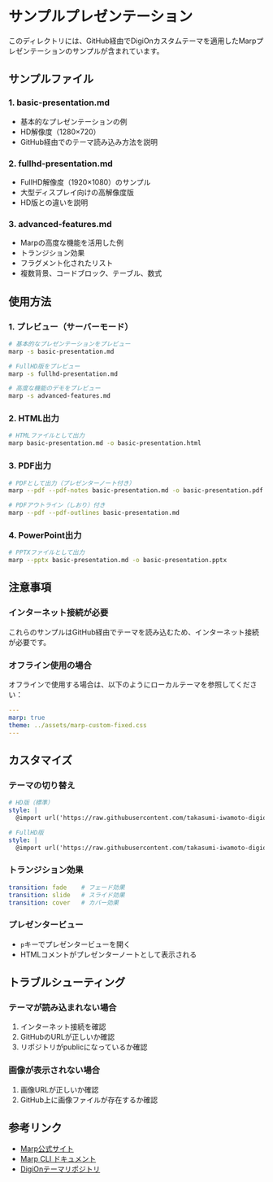 # サンプルプレゼンテーション

このディレクトリには、GitHub経由でDigiOnカスタムテーマを適用したMarpプレゼンテーションのサンプルが含まれています。

## サンプルファイル

### 1. basic-presentation.md
- 基本的なプレゼンテーションの例
- HD解像度（1280×720）
- GitHub経由でのテーマ読み込み方法を説明

### 2. fullhd-presentation.md
- FullHD解像度（1920×1080）のサンプル
- 大型ディスプレイ向けの高解像度版
- HD版との違いを説明

### 3. advanced-features.md
- Marpの高度な機能を活用した例
- トランジション効果
- フラグメント化されたリスト
- 複数背景、コードブロック、テーブル、数式

## 使用方法

### 1. プレビュー（サーバーモード）

```bash
# 基本的なプレゼンテーションをプレビュー
marp -s basic-presentation.md

# FullHD版をプレビュー
marp -s fullhd-presentation.md

# 高度な機能のデモをプレビュー
marp -s advanced-features.md
```

### 2. HTML出力

```bash
# HTMLファイルとして出力
marp basic-presentation.md -o basic-presentation.html
```

### 3. PDF出力

```bash
# PDFとして出力（プレゼンターノート付き）
marp --pdf --pdf-notes basic-presentation.md -o basic-presentation.pdf

# PDFアウトライン（しおり）付き
marp --pdf --pdf-outlines basic-presentation.md
```

### 4. PowerPoint出力

```bash
# PPTXファイルとして出力
marp --pptx basic-presentation.md -o basic-presentation.pptx
```

## 注意事項

### インターネット接続が必要
これらのサンプルはGitHub経由でテーマを読み込むため、インターネット接続が必要です。

### オフライン使用の場合
オフラインで使用する場合は、以下のようにローカルテーマを参照してください：

```yaml
---
marp: true
theme: ../assets/marp-custom-fixed.css
---
```

## カスタマイズ

### テーマの切り替え

```yaml
# HD版（標準）
style: |
  @import url('https://raw.githubusercontent.com/takasumi-iwamoto-digion/marp-digion-template/main/assets/marp-custom-fixed.css');

# FullHD版
style: |
  @import url('https://raw.githubusercontent.com/takasumi-iwamoto-digion/marp-digion-template/main/assets/marp-custom-fullhd.css');
```

### トランジション効果

```yaml
transition: fade    # フェード効果
transition: slide   # スライド効果
transition: cover   # カバー効果
```

### プレゼンタービュー
- `p`キーでプレゼンタービューを開く
- HTMLコメントがプレゼンターノートとして表示される

## トラブルシューティング

### テーマが読み込まれない場合

1. インターネット接続を確認
2. GitHubのURLが正しいか確認
3. リポジトリがpublicになっているか確認

### 画像が表示されない場合

1. 画像URLが正しいか確認
2. GitHub上に画像ファイルが存在するか確認

## 参考リンク

- [Marp公式サイト](https://marp.app/)
- [Marp CLI ドキュメント](https://github.com/marp-team/marp-cli)
- [DigiOnテーマリポジトリ](https://github.com/takasumi-iwamoto-digion/marp-digion-template)